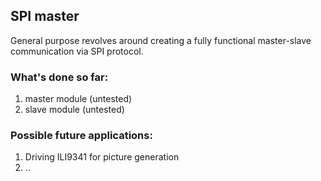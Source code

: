 ## SPI master

General purpose revolves around creating a fully functional master-slave communication via SPI protocol.

### What's done so far:

  1) master module (untested)
  2) slave module (untested)

### Possible future applications:

  1) Driving ILI9341 for picture generation
  2) ..
